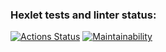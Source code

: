 ### Hexlet tests and linter status:
[![Actions Status](https://github.com/danila-kolossov/php-project-45/workflows/hexlet-check/badge.svg)](https://github.com/danila-kolossov/php-project-45/actions)
[![Maintainability](https://api.codeclimate.com/v1/badges/8a426ab1279f19e479fe/maintainability)](https://codeclimate.com/github/danila-kolossov/php-project-45/maintainability)